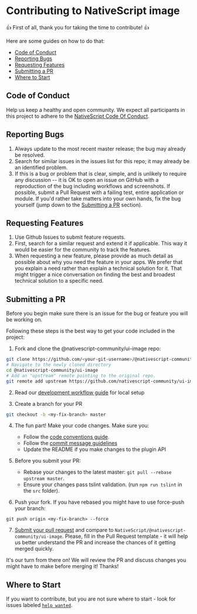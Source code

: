 # Contributing to NativeScript image

:+1: First of all, thank you for taking the time to contribute! :+1:

Here are some guides on how to do that:

<!-- TOC depthFrom:2 -->

-   [Code of Conduct](#code-of-conduct)
-   [Reporting Bugs](#reporting-bugs)
-   [Requesting Features](#requesting-features)
-   [Submitting a PR](#submitting-a-pr)
-   [Where to Start](#where-to-start)

<!-- /TOC -->

## Code of Conduct

Help us keep a healthy and open community. We expect all participants in this project to adhere to the [NativeScript Code Of Conduct](https://github.com/NativeScript/codeofconduct).

## Reporting Bugs

1. Always update to the most recent master release; the bug may already be resolved.
2. Search for similar issues in the issues list for this repo; it may already be an identified problem.
3. If this is a bug or problem that is clear, simple, and is unlikely to require any discussion -- it is OK to open an issue on GitHub with a reproduction of the bug including workflows and screenshots. If possible, submit a Pull Request with a failing test, entire application or module. If you'd rather take matters into your own hands, fix the bug yourself (jump down to the [Submitting a PR](#submitting-a-pr) section).

## Requesting Features

1. Use Github Issues to submit feature requests.
2. First, search for a similar request and extend it if applicable. This way it would be easier for the community to track the features.
3. When requesting a new feature, please provide as much detail as possible about why you need the feature in your apps. We prefer that you explain a need rather than explain a technical solution for it. That might trigger a nice conversation on finding the best and broadest technical solution to a specific need.

## Submitting a PR

Before you begin make sure there is an issue for the bug or feature you will be working on.

Following these steps is the best way to get your code included in the project:

1. Fork and clone the @nativescript-community/ui-image repo:

```bash
git clone https://github.com/<your-git-username>/@nativescript-community/ui-image.git
# Navigate to the newly cloned directory
cd @nativescript-community/ui-image
# Add an "upstream" remote pointing to the original repo.
git remote add upstream https://github.com/nativescript-community/ui-image.git
```

2. Read our [development workflow guide](DevelopmentWorkflow.md) for local setup

3. Create a branch for your PR

```bash
git checkout -b <my-fix-branch> master
```

4. The fun part! Make your code changes. Make sure you:

    - Follow the [code conventions guide](https://github.com/NativeScript/NativeScript/blob/master/CodingConvention.md).
    - Follow the [commit message guidelines](https://github.com/NativeScript/NativeScript/blob/master/CONTRIBUTING.md#commit-messages)
    - Update the README if you make changes to the plugin API

5. Before you submit your PR:

    - Rebase your changes to the latest master: `git pull --rebase upstream master`.
    - Ensure your changes pass tslint validation. (run `npm run tslint` in the `src` folder).

6. Push your fork. If you have rebased you might have to use force-push your branch:

```
git push origin <my-fix-branch> --force
```

7. [Submit your pull request](https://github.com/nativescript-community/ui-image/compare) and compare to `NativeScript/@nativescript-community/ui-image`. Please, fill in the Pull Request template - it will help us better understand the PR and increase the chances of it getting merged quickly.

It's our turn from there on! We will review the PR and discuss changes you might have to make before merging it! Thanks!

## Where to Start

If you want to contribute, but you are not sure where to start - look for issues labeled [`help wanted`](https://github.com/nativescript-community/ui-image/issues?q=is%3Aopen+is%3Aissue+label%3A%22help+wanted%22).

